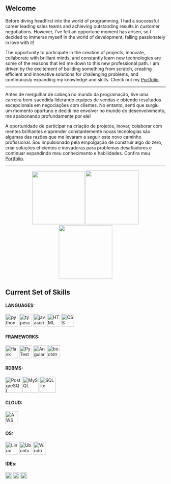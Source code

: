 Welcome
---

Before diving headfirst into the world of programming, I had a successful career leading sales teams and achieving outstanding results in customer negotiations. However, I've felt an opportune moment has arisen, so I decided to immerse myself in the world of development, falling passionately in love with it!

The opportunity to participate in the creation of projects, innovate, collaborate with brilliant minds, and constantly learn new technologies are some of the reasons that led me down to this new professional path. I am driven by the excitement of building something from scratch, creating efficient and innovative solutions for challenging problems, and continuously expanding my knowledge and skills. Check out my [Portfolio](https://miguel-decotelli.onrender.com).

---

Antes de mergulhar de cabeça no mundo da programação, tive uma carreira bem-sucedida liderando equipes de vendas e obtendo resultados excepcionais em negociações com clientes. No entanto, senti que surgiu um momento oportuno e decidi me envolver no mundo do desenvolvimento, me apaixonando profundamente por ele!

A oportunidade de participar na criação de projetos, inovar, colaborar com mentes brilhantes e aprender constantemente novas tecnologias são algumas das razões que me levaram a seguir este novo caminho profissional. Sou impulsionado pela empolgação de construir algo do zero, criar soluções eficientes e inovadoras para problemas desafiadores e continuar expandindo meu conhecimento e habilidades. Confira meu [Portfolio](https://miguel-decotelli.onrender.com).

---

<div align="center">
  <img height="165em" src="https://media.giphy.com/media/v1.Y2lkPTc5MGI3NjExODUwMWQzMGRmNjY4MGMyMjkwNzA3NWU0NzAwYWUxNTVlMWZjNTNkMyZlcD12MV9pbnRlcm5hbF9naWZzX2dpZklkJmN0PWc/K4Ej64e5qq8SGeAS3m/giphy.gif"/>
  <img height="168em" src="https://github-readme-stats.vercel.app/api?username=MiguelDecotelli&show_icons=true&theme=vision-friendly-dark"/>
  <img height="168em" src="https://github-readme-stats.vercel.app/api/top-langs/?username=MiguelDecotelli&layout=compact&langs_count=7&theme=vision-friendly-dark"/>
</div>

## Current Set of Skills

<div style="display: inline_block">
    <h4>LANGUAGES:</h4>
    <img alt="python" height="40" width="auto" src="https://cdn.jsdelivr.net/gh/devicons/devicon/icons/python/python-original.svg">
    <img alt="typescript" height="40" width="auto" src="https://cdn.jsdelivr.net/gh/devicons/devicon/icons/typescript/typescript-original.svg">
    <img alt="javascript" height="40" width="auto" src="https://cdn.jsdelivr.net/gh/devicons/devicon/icons/javascript/javascript-original.svg">
    <img alt="HTML" height="40" width="auto" src="https://cdn.jsdelivr.net/gh/devicons/devicon/icons/html5/html5-original.svg">
    <img alt="CSS" height="40" width="auto" src="https://cdn.jsdelivr.net/gh/devicons/devicon/icons/css3/css3-original.svg">
</div>

<div style="display: inline_block">
    <h4>FRAMEWORKS:</h4>
    <img alt="flask" height="40" width="auto" src="https://cdn.jsdelivr.net/gh/devicons/devicon/icons/flask/flask-original.svg">
    <img alt="PyTest" height="40" width="auto" src="https://cdn.jsdelivr.net/gh/devicons/devicon/icons/pytest/pytest-original-wordmark.svg">
    <img alt="Angular" height="40" width="auto" src="https://cdn.jsdelivr.net/gh/devicons/devicon/icons/angularjs/angularjs-original.svg">
    <img alt="bootstrap" height="40" width="auto" src="https://cdn.jsdelivr.net/gh/devicons/devicon/icons/bootstrap/bootstrap-original.svg">
</div>


<div style="display: inline_block">
    <h4>RDBMS:</h4>
    <img alt="PostgreSQL" height="50" width="auto" src="https://cdn.jsdelivr.net/gh/devicons/devicon/icons/postgresql/postgresql-original-wordmark.svg">
    <img alt="MySQL" height="50" width="auto" src="https://cdn.jsdelivr.net/gh/devicons/devicon/icons/mysql/mysql-original-wordmark.svg">
    <img alt="SQLite" height="50" width="auto" src="https://cdn.jsdelivr.net/gh/devicons/devicon/icons/sqlite/sqlite-original-wordmark.svg">
</div>

<div style="display: inline_block">
    <h4>CLOUD:</h4>
    <img alt="AWS" height="40" width="auto" src="https://cdn.jsdelivr.net/gh/devicons/devicon/icons/amazonwebservices/amazonwebservices-original.svg">
</div>

<div style="display: inline_block">
    <h4>OS:</h4>
    <img align="center" alt="Linux" height="40" width="auto" src="https://cdn.jsdelivr.net/gh/devicons/devicon/icons/linux/linux-original.svg">
    <img align="center" alt="Ubuntu" height="40" width="auto" src="https://cdn.jsdelivr.net/gh/devicons/devicon/icons/ubuntu/ubuntu-plain-wordmark.svg">
    <img align="center" alt="Windows" height="40" width="auto" src="https://cdn.jsdelivr.net/gh/devicons/devicon/icons/windows8/windows8-original.svg">
</div>

<div style="display: inline_block">
    <h4>IDEs:</h4>
    <img align="center" alt="VSCode" height="20" width="auto" src="https://img.shields.io/badge/Visual_Studio_Code-0078D4?style=for-the-badge&logo=visual%20studio%20code&logoColor=white">
    <img align="center" alt="Sublime" height="20" width="auto" src="https://img.shields.io/badge/sublime_text-%23575757.svg?&style=for-the-badge&logo=sublime-text&logoColor=important">
    <img align="center" alt="eclipse" height="20" width="auto" src="https://img.shields.io/badge/Eclipse-2C2255?style=for-the-badge&logo=eclipse&logoColor=white">
</div>
<!--
![Snake gif](https://github.com/MiguelDecotelli/MiguelDecotelli/blob/output/github-contribution-grid-snake.gif)
-->
